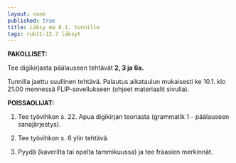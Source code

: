 ```yaml
---
layout: none
published: true
title: Läksy ma 8.1. tunnille
tags: rub11-12.7 läksyt
---
```

**PAKOLLISET:**

Tee digikirjasta päälauseen tehtävät **2, 3 ja 6a.**

Tunnilla jaettu suullinen tehtävä. Palautus aikataulun mukaisesti ke 10.1. klo 21.00 mennessä FLIP-sovellukseen (ohjeet materiaalit sivulla).

**POISSAOLIJAT:**

1. Tee työvihkon s. 22. Apua digikirjan teoriasta (grammatik 1 - päälauseen sanajärjestys).

2. Tee työvihkon s. 6 ylin tehtävä.

2. Pyydä (kaverilta tai opelta tammikuussa) ja tee fraasien merkinnät.




